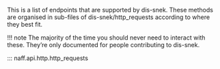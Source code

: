 This is a list of endpoints that are supported by dis-snek. These methods are organised in sub-files of dis-snek/http_requests according to where they best fit.

!!! note
    The majority of the time you should never need to interact with these. They’re only documented for people contributing to dis-snek.

::: naff.api.http.http_requests

